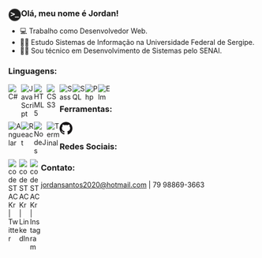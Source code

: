 ### Olá, meu nome é Jordan! <img align="left" alt="Terminal" width="26px" src="https://raw.githubusercontent.com/github/explore/80688e429a7d4ef2fca1e82350fe8e3517d3494d/topics/terminal/terminal.png" />

- 💻 Trabalho como Desenvolvedor Web.
- 👨‍🎓 Estudo Sistemas de Informação na Universidade Federal de Sergipe. 
- 👨‍🎓 Sou técnico em Desenvolvimento de Sistemas pelo SENAI.

### Linguagens:

<img align="left" alt="C#" width="26px" src="https://raw.githubusercontent.com/leopiccionia/programmicons/c859435eb1ffc200cecbfa0b27cda1e42479f64c/src/csharp.svg" />
<img align="left" alt="JavaScript" width="26px" src="https://raw.githubusercontent.com/leopiccionia/programmicons/c859435eb1ffc200cecbfa0b27cda1e42479f64c/src/javascript.svg" />
<img align="left" alt="HTML5" width="26px" src="https://raw.githubusercontent.com/leopiccionia/programmicons/c859435eb1ffc200cecbfa0b27cda1e42479f64c/src/html5.svg" />
<img align="left" alt="CSS3" width="26px" src="https://raw.githubusercontent.com/leopiccionia/programmicons/c859435eb1ffc200cecbfa0b27cda1e42479f64c/src/css3.svg" />
<img align="left" alt="Sass" width="26px" src="https://raw.githubusercontent.com/leopiccionia/programmicons/c859435eb1ffc200cecbfa0b27cda1e42479f64c/src/sass.svg" />
<img align="left" alt="SQL" width="26px" src="https://raw.githubusercontent.com/leopiccionia/programmicons/c859435eb1ffc200cecbfa0b27cda1e42479f64c/src/mysql.svg" />
<img align="left" alt="Php" width="26px" src="https://raw.githubusercontent.com/leopiccionia/programmicons/c859435eb1ffc200cecbfa0b27cda1e42479f64c/src/php.svg" />
<img align="left" alt="Elm" width="26px" src="https://raw.githubusercontent.com/leopiccionia/programmicons/c859435eb1ffc200cecbfa0b27cda1e42479f64c/src/elm.svg" />
<br />

### Ferramentas: 
<img align="left" alt="Angular" width="26px" src="https://raw.githubusercontent.com/leopiccionia/programmicons/c859435eb1ffc200cecbfa0b27cda1e42479f64c/src/angular.svg" />
<img align="left" alt="React" width="26px" src="https://raw.githubusercontent.com/leopiccionia/programmicons/c859435eb1ffc200cecbfa0b27cda1e42479f64c/src/reactjs.svg" />
<img align="left" alt="NodeJs" width="26px" src="https://raw.githubusercontent.com/leopiccionia/programmicons/c859435eb1ffc200cecbfa0b27cda1e42479f64c/src/nodejs.svg" />
<img align="left" alt="Terminal" width="26px" src="https://raw.githubusercontent.com/leopiccionia/programmicons/c859435eb1ffc200cecbfa0b27cda1e42479f64c/src/dotnet.svg" />
<img align="left" alt="GitHub" width="26px" src="https://raw.githubusercontent.com/github/explore/78df643247d429f6cc873026c0622819ad797942/topics/github/github.png" />
<br />

### Redes Sociais:

<a href="https://twitter.com/knownaszolda"> <img align="left" alt="codeSTACKr | Twitter" width="22px" src="https://cdn.jsdelivr.net/npm/simple-icons@v3/icons/twitter.svg" /></a>
<a href="https://www.linkedin.com/in/knownaszolda"><img align="left" alt="codeSTACKr | LinkedIn" width="22px" src="https://cdn.jsdelivr.net/npm/simple-icons@v3/icons/linkedin.svg" /></a>
<a href="https://www.instagram.com/knownaszolda/"><img align="left" alt="codeSTACKr | Instagram" width="22px" src="https://cdn.jsdelivr.net/npm/simple-icons@v3/icons/instagram.svg" /></a>

### Contato: 
jordansantos2020@hotmail.com | 79 98869-3663
